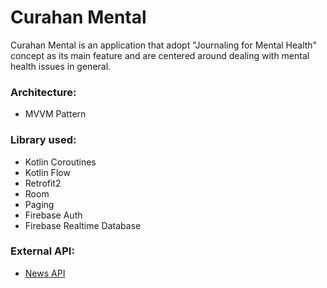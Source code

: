 # Curahan Mental
Curahan Mental is an application that adopt "Journaling for Mental Health" concept as its main feature and are centered around dealing with mental health issues in general.  

### Architecture:
- MVVM Pattern

### Library used:
- Kotlin Coroutines
- Kotlin Flow
- Retrofit2
- Room
- Paging
- Firebase Auth
- Firebase Realtime Database

### External API:
- [News API](https://newsapi.org/)
